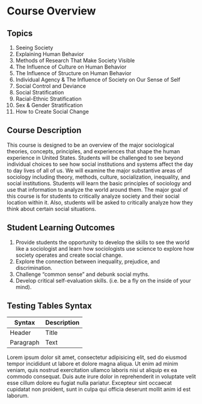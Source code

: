 # Course Overview

## Topics

1. Seeing Society
2. Explaining Human Behavior
3. Methods of Research That Make Society Visible
4. The Influence of Culture on Human Behavior
5. The Influence of Structure on Human Behavior
6. Individual Agency & The Influence of Society on Our Sense of Self
7. Social Control and Deviance
8. Social Stratification
9. Racial-Ethnic Stratification
10. Sex & Gender Stratification
11. How to Create Social Change

## Course Description

This course is designed to be an overview of the major sociological theories, concepts, principles, and experiences that shape the human experience in United States. Students will be challenged to see beyond individual choices to see how social institutions and systems affect the day to day lives of all of us. We will examine the major substantive areas of sociology including theory, methods, culture, socialization, inequality, and social institutions. Students will learn the basic principles of sociology and use that information to analyze the world around them. The major goal of this course is for students to critically analyze society and their social location within it. Also, students will be asked to critically analyze how they think about certain social situations.

## Student Learning Outcomes

1. Provide students the opportunity to develop the skills to see the world like a sociologist and learn how sociologists use science to explore how society operates and create social change.
2. Explore the connection between inequality, prejudice, and discrimination.
3. Challenge “common sense” and debunk social myths.
4. Develop critical self-evaluation skills. (i.e. be a fly on the inside of your mind).


## Testing Tables Syntax

| Syntax      | Description |
| ----------- | ----------- |
| Header      | Title       |
| Paragraph   | Text        |

Lorem ipsum dolor sit amet, consectetur adipisicing elit, sed do eiusmod tempor incididunt ut labore et dolore magna aliqua. Ut enim ad minim veniam, quis nostrud exercitation ullamco laboris nisi ut aliquip ex ea commodo consequat. Duis aute irure dolor in reprehenderit in voluptate velit esse cillum dolore eu fugiat nulla pariatur. Excepteur sint occaecat cupidatat non proident, sunt in culpa qui officia deserunt mollit anim id est laborum.